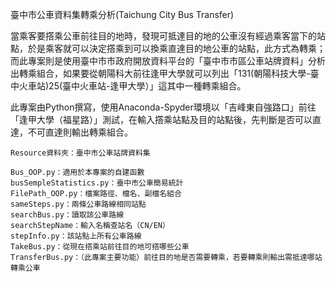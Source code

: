 臺中市公車資料集轉乘分析(Taichung City Bus Transfer)

當乘客要撘乘公車前往目的地時，發現可抵達目的地的公車沒有經過乘客當下的站點，於是乘客就可以決定撘乘到可以換乘直達目的地公車的站點，此方式為轉乘；而此專案則是使用臺中市市政府開放資料平台​的「臺中市市區公車站牌資料」分析出轉乘組合，如果要從朝陽科大前往逢甲大學就​可以列出「131(朝陽科技大學-臺中火車站)25(臺中火車站-逢甲大學）」這其中一種轉乘組合。

此專案由Python撰寫，使用Anaconda-Spyder環境以「吉峰東自強路口」前往「逢甲大學（福星路）」測試，在輸入撘乘站點及目的站點後，先判斷是否可以直達，不可直達則輸出轉乘組合。


	Resource資料夾：臺中市公車站牌資料集
 
	Bus_OOP.py：適用於本專案的自建函數
	busSempleStatistics.py：臺中市公車簡易統計
	FilePath_OOP.py：檔案路徑、檔名、副檔名組合
	sameSteps.py：兩條公車路線相同站點
	searchBus.py：讀取該公車路線
	searchStepName：輸入名稱查站名（CN/EN）
	stepInfo.py：該站點上所有公車路線
	TakeBus.py：從現在撘乘站前往目的地可撘哪些公車
	TransferBus.py：（此專案主要功能）前往目的地是否需要轉乘，若要轉乘則輸出需抵達哪站轉乘公車
